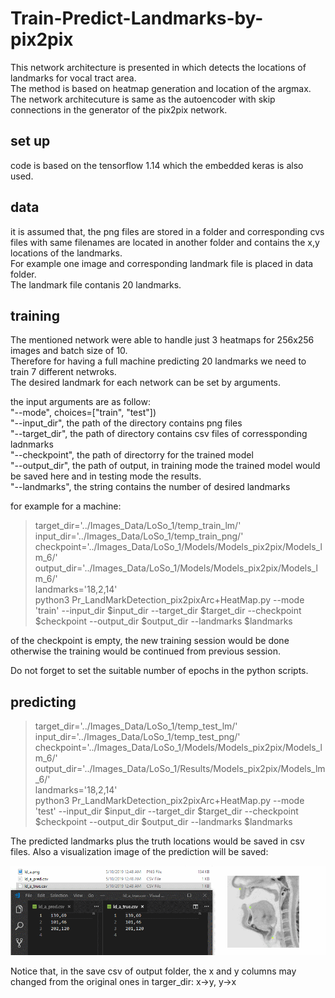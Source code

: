 # Train-Predict-Landmarks-by-pix2pix

This network architecture is presented in which detects the locations of landmarks for vocal tract area.<br>
The method is based on heatmap generation and location of the argmax.<br>
The network architecuture is same as the autoencoder with skip connections in the generator of the pix2pix network.<br>

## set up
code is based on the tensorflow 1.14 which the embedded keras is also used.

## data
it is assumed that, the png files are stored in a folder and corresponding cvs files with same filenames are located in another folder and contains the x,y locations of the landmarks. <br>
For example one image and corresponding landmark file is placed in data folder.<br>
The landmark file contanis 20 landmarks.<br>

## training
The mentioned network were able to handle just 3 heatmaps for 256x256 images and batch size of 10.<br>
Therefore for having a full machine predicting 20 landmarks we need to train 7 different netwroks.<br>
The desired landmark for each network can be set by arguments.<br>

the input arguments are as follow: <br>
"--mode", choices=["train", "test"])<br>
"--input_dir", the path of the directory contains png files <br>
"--target_dir",  the path of directory contains csv files of corressponding ladnmarks <br>
"--checkpoint",  the path of directorry for the trained model <br> 
"--output_dir",  the path of output, in training mode the trained model would be saved here and in testing mode the results.<br>
"--landmarks",  the string contains the number of desired landmarks<br>

for example for a machine: <br>

> target_dir='../Images_Data/LoSo_1/temp_train_lm/' <br>
> input_dir='../Images_Data/LoSo_1/temp_train_png/' <br>
> checkpoint='../Images_Data/LoSo_1/Models/Models_pix2pix/Models_lm_6/' <br>
> output_dir='../Images_Data/LoSo_1/Models/Models_pix2pix/Models_lm_6/' <br>
> landmarks='18,2,14'<br>
> python3 Pr_LandMarkDetection_pix2pixArc+HeatMap.py --mode 'train'   --input_dir   $input_dir     --target_dir  $target_dir    --checkpoint  $checkpoint     --output_dir  $output_dir     --landmarks  $landmarks 

of the checkpoint is empty, the new training session would be done otherwise the training would be continued from previous session.<br>

Do not forget to set the suitable number of epochs in the python scripts.

## predicting

> target_dir='../Images_Data/LoSo_1/temp_test_lm/' <br>
> input_dir='../Images_Data/LoSo_1/temp_test_png/' <br> 
> checkpoint='../Images_Data/LoSo_1/Models/Models_pix2pix/Models_lm_6/' <br>
> output_dir='../Images_Data/LoSo_1/Results/Models_pix2pix/Models_lm_6/' <br>
> landmarks='18,2,14' <br>
> python3 Pr_LandMarkDetection_pix2pixArc+HeatMap.py --mode 'test'   --input_dir   $input_dir     --target_dir  $target_dir    --checkpoint  $checkpoint     --output_dir  $output_dir     --landmarks  $landmarks 

The predicted landmarks plus the truth locations would be saved in csv files. Also a visualization image of the prediction will be saved:

![Alt text](output-sample.png?raw=true "Title")


Notice that, in the save csv of output folder, the x and y columns may changed from the original ones in targer_dir:
x->y, 
y->x


